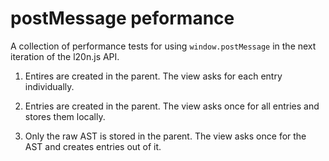 postMessage peformance
======================

A collection of performance tests for using `window.postMessage` in the next 
iteration of the l20n.js API.

  1. Entires are created in the parent.  The view asks for each entry 
     individually.

  2. Entries are created in the parent.  The view asks once for all entries and 
     stores them locally.

  3. Only the raw AST is stored in the parent.  The view asks once for the AST 
     and creates entries out of it.
